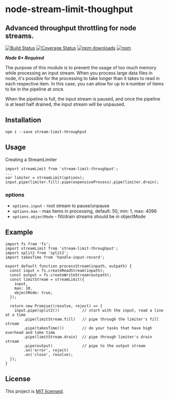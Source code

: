 # node-stream-limit-thoughput

## Advanced throughput throttling for node streams.

[![Build Status](https://travis-ci.org/tracker1/node-stream-limit-throughput.svg?branch=master)](https://travis-ci.org/tracker1/node-stream-limit-thoughput)
[![Coverage Status](https://coveralls.io/repos/github/tracker1/node-stream-limit-throughput/badge.svg?branch=master)](https://coveralls.io/github/tracker1/node-stream-limit-throughput?branch=master)
[![npm downloads](https://img.shields.io/npm/dm/stream-limit-throughput.svg)](https://www.npmjs.com/package/stream-limit-throughput)
[![npm](https://img.shields.io/npm/v/stream-limit-throughput.svg)](https://www.npmjs.com/package/stream-limit-throughput)

***Node 6+ Required***

The purpose of this module is to prevent the usage of too much memory
while processing an input stream.  When you process large data files
in node, it's possible for the processing to take longer than it takes
to read in each respective item.  In this case, you can allow for
up to `N` number of items to be in the pipeline at once.

When the pipeline is full, the input stream is paused, and once the
pipeline is at least half drained, the input stream will be unpaused.

## Installation

    npm i --save stream-limit-throughput

## Usage

Creating a StreamLimiter

    import streamLimit from 'stream-limit-throughput';
    ...
    var limiter = streamLimit(options);
    input.pipe(limiter.fill).pipe(expensiveProcess).pipe(limiter.drain);

### options

* `options.input` - root stream to pause/unpause
* `options.max` - max items in processing, default: 50, min: 1, max: 4096
* `options.objectMode` - fill/drain streams should be in objectMode

## Example

    import fs from 'fs';
    import streamLimit from 'stream-limit-throughput';
    import split2 from 'split2';
    import takesTime from 'handle-input-record';

    export default function processStream(inpath, outpath) {
      const input = fs.createReadStream(inpath);
      const output = fs.createWriteStream(outpath);
      const limitStream = streamLimit({
        input,
        max: 10,
        objectMode: true,
      });

      return new Promise((resolve, reject) => {
        input.pipe(split2())          // start with the input, read a line at a time
            .pipe(limitStream.fill)   // pipe through the limiter's fill stream
            .pipe(takesTime())        // do your tasks that have high overhead and take time
            .pipe(limitStream.drain)  // pipe through limiter's drain stream
            .pipe(output)             // pipe to the output stream
            .on('error', reject)
            .on('close', resolve);
      });
    }

## License

This project is [MIT licensed](https://github.com/tracker1/node-stream-limit-thoughput/blob/master/LICENSE.txt).
